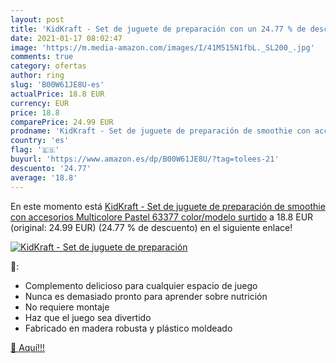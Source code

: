 ```yaml
---
layout: post
title: 'KidKraft - Set de juguete de preparación con un 24.77 % de descuento'
date: 2021-01-17 08:02:47
image: 'https://m.media-amazon.com/images/I/41M515N1fbL._SL200_.jpg'
comments: true
category: ofertas
author: ring
slug: 'B00W61JE8U-es'
actualPrice: 18.8 EUR
currency: EUR
price: 18.8
comparePrice: 24.99 EUR
prodname: 'KidKraft - Set de juguete de preparación de smoothie con accesorios  Multicolore  Pastel   63377    color/modelo surtido'
country: 'es'
flag: '🇪🇸'
buyurl: 'https://www.amazon.es/dp/B00W61JE8U/?tag=tolees-21'
descuento: '24.77'
average: '18.8'
---
```


En este momento está [KidKraft - Set de juguete de preparación de smoothie con accesorios  Multicolore  Pastel   63377    color/modelo surtido](https://www.amazon.es/dp/B00W61JE8U/?tag=tolees-21) a 18.8 EUR (original: 24.99 EUR) (24.77 %  de descuento) en el siguiente enlace!

[![KidKraft - Set de juguete de preparación](https://m.media-amazon.com/images/I/41M515N1fbL._SL200_.jpg)](https://www.amazon.es/dp/B00W61JE8U/?tag=tolees-21)

🔎:

- Complemento delicioso para cualquier espacio de juego
- Nunca es demasiado pronto para aprender sobre nutrición
- No requiere montaje
- Haz que el juego sea divertido
- Fabricado en madera robusta y plástico moldeado

[🛒 Aquí!!!](https://www.amazon.es/dp/B00W61JE8U/?tag=tolees-21)

